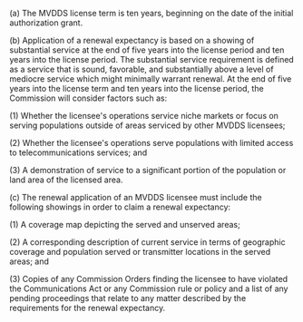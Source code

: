 (a) The MVDDS license term is ten years, beginning on the date of the initial authorization grant.

(b) Application of a renewal expectancy is based on a showing of substantial service at the end of five years into the license period and ten years into the license period. The substantial service requirement is defined as a service that is sound, favorable, and substantially above a level of mediocre service which might minimally warrant renewal. At the end of five years into the license term and ten years into the license period, the Commission will consider factors such as:

(1) Whether the licensee's operations service niche markets or focus on serving populations outside of areas serviced by other MVDDS licensees;

(2) Whether the licensee's operations serve populations with limited access to telecommunications services; and

(3) A demonstration of service to a significant portion of the population or land area of the licensed area.

(c) The renewal application of an MVDDS licensee must include the following showings in order to claim a renewal expectancy:

(1) A coverage map depicting the served and unserved areas;

(2) A corresponding description of current service in terms of geographic coverage and population served or transmitter locations in the served areas; and

(3) Copies of any Commission Orders finding the licensee to have violated the Communications Act or any Commission rule or policy and a list of any pending proceedings that relate to any matter described by the requirements for the renewal expectancy.

